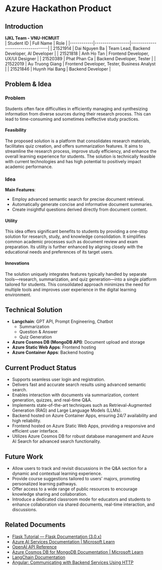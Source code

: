 # Azure Hackathon Product

## Introduction
**IJKL Team - VNU-HCMUIT**  
| Student ID | Full Name        | Role                              |
|------------|------------------|-----------------------------------|
| 21521914   | Dai Nguyen Ba    | Team Lead, Backend Developer, AI Developer |
| 21521818   | Anh Ho Tan       | Frontend Developer, UX/UI Designer |
| 21520389   | Phat Phan Ca     | Backend Developer, Tester         |
| 21522019   | Au Truong Giang  | Frontend Developer, Tester, Business Analyst |
| 21521846   | Huynh Hai Bang   | Backend Developer                 |

## Problem & Idea

### Problem
Students often face difficulties in efficiently managing and synthesizing information from diverse sources during their research process. This can lead to time-consuming and sometimes ineffective study practices.

#### Feasibility
The proposed solution is a platform that consolidates research materials, facilitates quiz creation, and offers summarization features. It aims to streamline the research process, improve study efficiency, and enhance the overall learning experience for students. The solution is technically feasible with current technologies and has high potential to positively impact academic performance.

### Idea

**Main Features**:
- Employ advanced semantic search for precise document retrieval.
- Automatically generate concise and informative document summaries.
- Create insightful questions derived directly from document content.

#### Utility
This idea offers significant benefits to students by providing a one-stop solution for research, study, and knowledge consolidation. It simplifies common academic processes such as document review and exam preparation. Its utility is further enhanced by aligning closely with the educational needs and preferences of its target users.

#### Innovations
The solution uniquely integrates features typically handled by separate tools—research, summarization, and quiz generation—into a single platform tailored for students. This consolidated approach minimizes the need for multiple tools and improves user experience in the digital learning environment.

## Technical Solution

- **Langchain**: GPT API, Prompt Engineering, Chatbot
  - Summarization
  - Question & Answer
  - Quiz Generation
- **Azure Cosmos DB (MongoDB API)**: Document upload and storage
- **Azure Static Web Apps**: Frontend hosting
- **Azure Container Apps**: Backend hosting

## Current Product Status

- Supports seamless user login and registration.
- Delivers fast and accurate search results using advanced semantic search.
- Enables interaction with documents via summarization, content generation, quizzes, and real-time Q&A.
- Implements state-of-the-art techniques such as Retrieval-Augmented Generation (RAG) and Large Language Models (LLMs).
- Backend hosted on Azure Container Apps, ensuring 24/7 availability and high reliability.
- Frontend hosted on Azure Static Web Apps, providing a responsive and efficient user interface.
- Utilizes Azure Cosmos DB for robust database management and Azure AI Search for advanced search functionality.

## Future Work

- Allow users to track and revisit discussions in the Q&A section for a dynamic and contextual learning experience.
- Provide course suggestions tailored to users' majors, promoting personalized learning pathways.
- Offer access to a wide range of public resources to encourage knowledge sharing and collaboration.
- Introduce a dedicated classroom mode for educators and students to enhance collaboration via shared documents, real-time interaction, and discussions.

## Related Documents

- [Flask Tutorial — Flask Documentation (3.0.x)](https://flask.palletsprojects.com/en/3.0.x/tutorial/)
- [Azure AI Services Documentation | Microsoft Learn](https://learn.microsoft.com/en-us/azure/ai-services/)
- [OpenAI API Reference](https://platform.openai.com/docs/api-reference)
- [Azure Cosmos DB for MongoDB Documentation | Microsoft Learn](https://learn.microsoft.com/en-us/azure/cosmos-db/mongodb/)
- [LangChain Documentation](https://python.langchain.com/docs/get_started/introduction)
- [Angular: Communicating with Backend Services Using HTTP](https://angular.io/guide/understanding-communicating-with-http)
